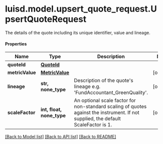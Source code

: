 # luisd.model.upsert_quote_request.UpsertQuoteRequest

The details of the quote including its unique identifier, value and lineage.

#### Properties
Name | Type | Description | Notes
------------ | ------------- | ------------- | -------------
**quoteId** | [**QuoteId**](QuoteId.md) |  | 
**metricValue** | [**MetricValue**](MetricValue.md) |  | [optional] 
**lineage** | **str, none_type** | Description of the quote&#x27;s lineage e.g. &#x27;FundAccountant_GreenQuality&#x27;. | [optional] 
**scaleFactor** | **int, float, none_type** | An optional scale factor for non-standard scaling of quotes against the instrument. If not supplied, the default ScaleFactor is 1. | [optional] 

[[Back to Model list]](../../README.md#documentation-for-models) [[Back to API list]](../../README.md#documentation-for-api-endpoints) [[Back to README]](../../README.md)

